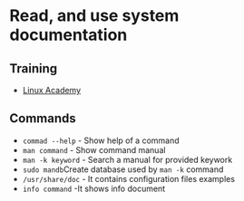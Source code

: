 # Read, and use system documentation

## Training
* [Linux Academy](https://linuxacademy.com/cp/courses/lesson/course/5411/lesson/13/module/428)

## Commands
* `commad --help` - Show help of a command
* `man command` - Show command manual
* `man -k keyword` - Search a manual for provided keywork
* `sudo mandb`Create database used by `man -k` command
* `/usr/share/doc` - It contains configuration files examples
* `info command` -It shows info document